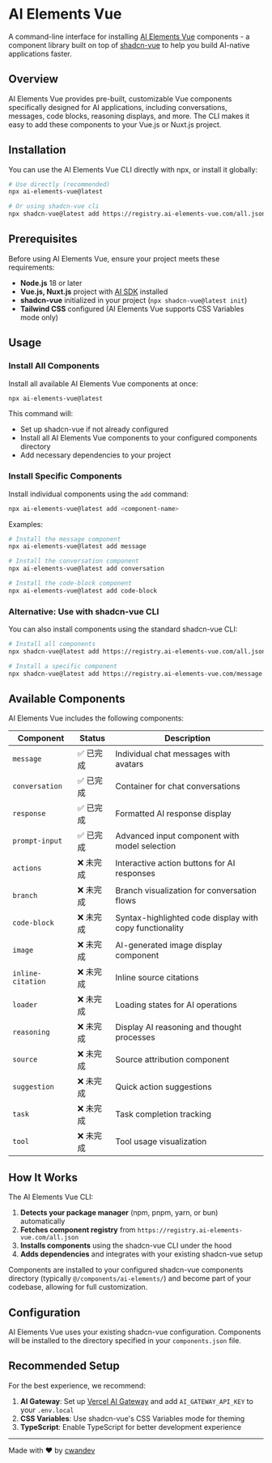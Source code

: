 # AI Elements Vue

A command-line interface for installing [AI Elements Vue](https://ai-elements-vue.com) components - a component library built on top of [shadcn-vue](https://www.shadcn-vue.com/) to help you build AI-native applications faster.

## Overview

AI Elements Vue provides pre-built, customizable Vue components specifically designed for AI applications, including conversations, messages, code blocks, reasoning displays, and more. The CLI makes it easy to add these components to your Vue.js or Nuxt.js project.

## Installation

You can use the AI Elements Vue CLI directly with npx, or install it globally:

```bash
# Use directly (recommended)
npx ai-elements-vue@latest

# Or using shadcn-vue cli
npx shadcn-vue@latest add https://registry.ai-elements-vue.com/all.json
```

## Prerequisites

Before using AI Elements Vue, ensure your project meets these requirements:

- **Node.js** 18 or later
- **Vue.js, Nuxt.js** project with [AI SDK](https://ai-sdk.dev/) installed
- **shadcn-vue** initialized in your project (`npx shadcn-vue@latest init`)
- **Tailwind CSS** configured (AI Elements Vue supports CSS Variables mode only)

## Usage

### Install All Components

Install all available AI Elements Vue components at once:

```bash
npx ai-elements-vue@latest
```

This command will:
- Set up shadcn-vue if not already configured
- Install all AI Elements Vue components to your configured components directory
- Add necessary dependencies to your project

### Install Specific Components

Install individual components using the `add` command:

```bash
npx ai-elements-vue@latest add <component-name>
```

Examples:
```bash
# Install the message component
npx ai-elements-vue@latest add message

# Install the conversation component
npx ai-elements-vue@latest add conversation

# Install the code-block component
npx ai-elements-vue@latest add code-block
```

### Alternative: Use with shadcn-vue CLI

You can also install components using the standard shadcn-vue CLI:

```bash
# Install all components
npx shadcn-vue@latest add https://registry.ai-elements-vue.com/all.json

# Install a specific component
npx shadcn-vue@latest add https://registry.ai-elements-vue.com/message.json
```

## Available Components

AI Elements Vue includes the following components:

| Component | Status | Description |
|-----------|--------|-------------|
| `message` | ✅ 已完成 | Individual chat messages with avatars |
| `conversation` | ✅ 已完成 | Container for chat conversations |
| `response` | ✅ 已完成 | Formatted AI response display |
| `prompt-input` | ✅ 已完成 | Advanced input component with model selection |
| `actions` | ❌ 未完成 | Interactive action buttons for AI responses |
| `branch` | ❌ 未完成 | Branch visualization for conversation flows |
| `code-block` | ❌ 未完成 | Syntax-highlighted code display with copy functionality |
| `image` | ❌ 未完成 | AI-generated image display component |
| `inline-citation` | ❌ 未完成 | Inline source citations |
| `loader` | ❌ 未完成 | Loading states for AI operations |
| `reasoning` | ❌ 未完成 | Display AI reasoning and thought processes |
| `source` | ❌ 未完成 | Source attribution component |
| `suggestion` | ❌ 未完成 | Quick action suggestions |
| `task` | ❌ 未完成 | Task completion tracking |
| `tool` | ❌ 未完成 | Tool usage visualization |

## How It Works

The AI Elements Vue CLI:

1. **Detects your package manager** (npm, pnpm, yarn, or bun) automatically
2. **Fetches component registry** from `https://registry.ai-elements-vue.com/all.json`
3. **Installs components** using the shadcn-vue CLI under the hood
4. **Adds dependencies** and integrates with your existing shadcn-vue setup

Components are installed to your configured shadcn-vue components directory (typically `@/components/ai-elements/`) and become part of your codebase, allowing for full customization.

## Configuration

AI Elements Vue uses your existing shadcn-vue configuration. Components will be installed to the directory specified in your `components.json` file.

## Recommended Setup

For the best experience, we recommend:

1. **AI Gateway**: Set up [Vercel AI Gateway](https://vercel.com/docs/ai-gateway) and add `AI_GATEWAY_API_KEY` to your `.env.local`
2. **CSS Variables**: Use shadcn-vue's CSS Variables mode for theming
3. **TypeScript**: Enable TypeScript for better development experience

---

Made with ❤️ by [cwandev](https://github.com/cwandev)
